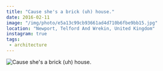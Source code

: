 ```yaml
---
title: "Cause she's a brick (uh) house."
date: 2016-02-11
image: "/img/photo/e5a13c99cb93661ad4d710b6fbe9bb15.jpg"
location: "Newport, Telford And Wrekin, United Kingdom"
instagram: true
tags:
 - architecture
---
```


![Cause she's a brick (uh) house.](/img/photo/e5a13c99cb93661ad4d710b6fbe9bb15.jpg)
